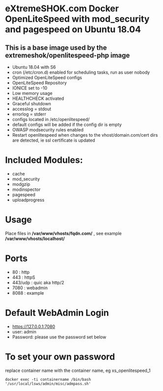 # eXtremeSHOK.com Docker OpenLiteSpeed with mod_security and pagespeed on Ubuntu 18.04

## This is a base image used by the extremeshok/openlitespeed-php image

* Ubuntu 18.04 with S6
* cron (/etc/cron.d) enabled for scheduling tasks, run as user nobody
* Optimized OpenLiteSpeed configs
* OpenLiteSpeed Repository
* IONICE set to -10
* Low memory usage
* HEALTHCHECK activated
* Graceful shutdown
* accesslog = stdout
* errorlog = stderr
* configs located in /etc/openlitespeed/
* default configs will be added if the config dir is empty
* OWASP modsecurity rules enabled
* Restart openlitespeed when changes to the vhost/domain.com/cert dirs are detected, ie ssl certificate is updated

# Included Modules:
* cache
* mod_security
* modgzip
* modinspector
* pagespeed
* uploadprogress

# Usage
Place files in **/var/www/vhosts/fqdn.com/** , see example **/var/www/vhosts/localhost/**

# Ports
* 80 : http
* 443 : httpS
* 443/udp : quic aka http/2
* 7080 : webadmin
* 8088 : example

# Default WebAdmin Login
* https://127.0.0.1:7080
* user: admin
* Password: please use the password set below

# To set your own password
replace container name with the container name, eg xs_openlitespeed_1
```
docker exec -ti containername /bin/bash '/usr/local/lsws/admin/misc/admpass.sh'
```
